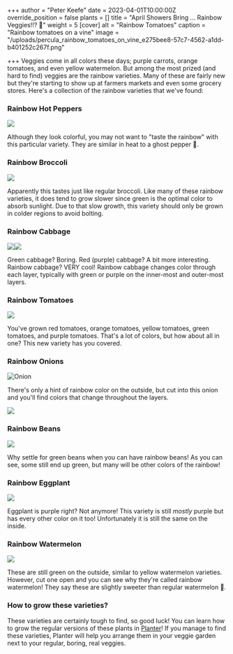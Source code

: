 +++
author = "Peter Keefe"
date = 2023-04-01T10:00:00Z
override_position = false
plants = []
title = "April Showers Bring ... Rainbow Veggies!!? 🌈"
weight = 5
[cover]
alt = "Rainbow Tomatoes"
caption = "Rainbow tomatoes on a vine"
image = "/uploads/percula_rainbow_tomatoes_on_vine_e275bee8-57c7-4562-a1dd-b401252c267f.png"

+++
Veggies come in all colors these days; purple carrots, orange tomatoes, and even yellow watermelon. But among the most prized (and hard to find) veggies are the rainbow varieties. Many of these are fairly new but they're starting to show up at farmers markets and even some grocery stores. Here's a collection of the rainbow varieties that we've found:

### Rainbow Hot Peppers

![](/uploads/percula_rainbow_peppers_on_plant_09f24878-a14b-4131-a5c5-57956e43edb0.png)

Although they look colorful, you may not want to "taste the rainbow" with this particular variety. They are similar in heat to a ghost pepper 🥵.

### Rainbow Broccoli

![](/uploads/percula_rainbow_broccoli_in_garden_cc11d8fb-5157-4c58-a5dc-56bb7214f492.png)

Apparently this tastes just like regular broccoli. Like many of these rainbow varieties, it does tend to grow slower since green is the optimal color to absorb sunlight. Due to that slow growth, this variety should only be grown in colder regions to avoid bolting.

### Rainbow Cabbage

![](/uploads/percula_rainbow_cabbage_cross_section_on_kitchen_counter_a45193ef-8533-4646-aae7-73c306122782.png)![](/uploads/percula_rainbow_cabbage_in_garden_05e4d0c5-1b7a-4cbc-96b3-c09e61237418.png)

Green cabbage? Boring. Red (purple) cabbage? A bit more interesting. Rainbow cabbage? VERY cool! Rainbow cabbage changes color through each layer, typically with green or purple on the inner-most and outer-most layers.

### Rainbow Tomatoes

![](/uploads/percula_rainbow_tomatoes_on_vine_e275bee8-57c7-4562-a1dd-b401252c267f.png)

You've grown red tomatoes, orange tomatoes, yellow tomatoes, green tomatoes, and purple tomatoes. That's a lot of colors, but how about all in one? This new variety has you covered.

### Rainbow Onions

![](/uploads/percula_rainbow_onion_in_garden_with_green_stem_d08b07fb-260e-489a-a235-d25ec6d88c32.png "Onion")

There's only a hint of rainbow color on the outside, but cut into this onion and you'll find colors that change throughout the layers.

![](/uploads/percula_rainbow_onion_on_butcher_block_countertop_7ee99b6f-c888-450d-b0b5-f8b5b9fbb336.png)

### Rainbow Beans

![](/uploads/percula_rainbow_beans_on_vine_in_garden_b4ea9f96-15e3-4288-b115-07c94e1addd9.png)

Why settle for green beans when you can have rainbow beans! As you can see, some still end up green, but many will be other colors of the rainbow!

### Rainbow Eggplant

![](/uploads/percula_rainbow_eggplant_on_plant_in_garden_f1fda626-f177-41b4-9e71-f47ae661c983.png)

Eggplant is purple right? Not anymore! This variety is still _mostly_ purple but has every other color on it too! Unfortunately it is still the same on the inside.

### Rainbow Watermelon

![](/uploads/25d02f18-feb9-4773-8d4f-be6f72f054ec_progress_image_99.webp)

These are still green on the outside, similar to yellow watermelon varieties. However, cut one open and you can see why they're called rainbow watermelon! They say these are slightly sweeter than regular watermelon 🍉.

### How to grow these varieties?

These varieties are certainly tough to find, so good luck! You can learn how to grow the regular versions of these plants in [Planter](https://planter.garden)! If you manage to find these varieties, Planter will help you arrange them in your veggie garden next to your regular, boring, real veggies.